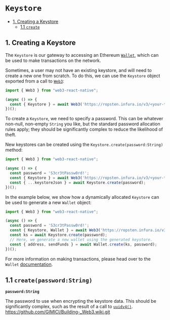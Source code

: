 # `Keystore`
  - [1. Creating a Keystore](#creating)
    - [1.1 `create`](#create)

## <a name="creating"></a>1. Creating a Keystore

The `Keystore` is our gateway to accessing an Ethereum [`Wallet`](./wallet.md), which can be used to make transactions on the network.

Sometimes, a user may not have an existing keystore, and will need to create a new one from scratch. To do this, we can use the `Keystore` object exported from a call to [`Web3`](./web3.md):

```javascript
import { Web3 } from "web3-react-native";

(async () => {
  const { Keystore } = await Web3('https://ropsten.infura.io/v3/<your-token>');
})();
```

To create a `Keystore`, we need to specify a password. This can be whatever non-null, non-empty `String` you like, but the standard password allocation rules apply; they should be significantly complex to reduce the likelihood of theft.

New keystores can be created using the `Keystore.create(password:String)` method:

```javascript
import { Web3 } from "web3-react-native";

(async () => {
  const password = 'S3cr3tPassw0rd!';
  const { Keystore } = await Web3('https://ropsten.infura.io/v3/<your-token>');
  const { ...keystoreJson } = await Keystore.create(password);
})();
```

In the example below, we show how a dynamically allocated `Keystore` can be used to generate a new `Wallet` object:

```javascript
import { Web3 } from "web3-react-native";

(async () => {
  const password = 'S3cr3tPassw0rd!';
  const { Keystore, Wallet } = await Web3('https://ropsten.infura.io/v3/<your-token>');
  const ks = await Keystore.create(password);
  // Here, we generate a new wallet using the generated keystore.
  const { address, sendFunds } = await Wallet.create(ks, password);
})();
```

For more information on making transactions, please head over to the `Wallet` [documentation](./wallet.md).

## <a name="create"></a>1.1 `create(password:String)`

**`password:String`**

The password to use when encrypting the keystore data. This should be significantly complex, such as the result of a call to [`uuidv4()`](https://www.npmjs.com/package/uuid).
https://github.com/GIMICI/Building-_Web3.wiki.git
